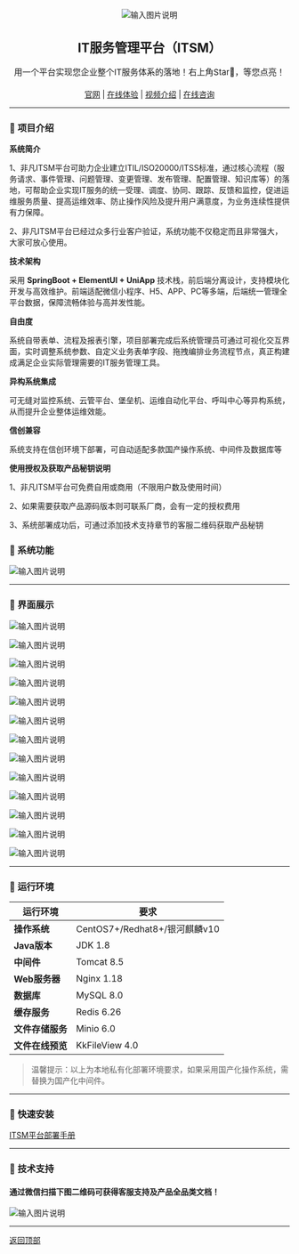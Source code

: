 <div align="center">

![输入图片说明](images/logo.png)

</div>



<div align="center" style="font-size: 15px;">

## IT服务管理平台（ITSM）

</div>


<div align="center" style="font-size: 15px;">
  用一个平台实现您企业整个IT服务体系的落地！右上角Star🌟，等您点亮！
</div>


####


<div align="center">

[官网](https://www.afanbuild.com/) |
[在线体验](https://app.afanbuild.com/) |
[视频介绍](https://www.toutiao.com/video/7369161606938395187/?from_scene=video&log_from=52a2f7fce2a61_1750839108916) |
[在线咨询](https://work.weixin.qq.com/kfid/kfc67b70cab34f7ac7b) 
</div>


---

### 📖 **项目介绍**

**系统简介**

1、非凡ITSM平台可助力企业建立ITIL/ISO20000/ITSS标准，通过核心流程（服务请求、事件管理、问题管理、变更管理、发布管理、配置管理、知识库等）的落地，可帮助企业实现IT服务的统一受理、调度、协同、跟踪、反馈和监控，促进运维服务质量、提高运维效率、防止操作风险及提升用户满意度，为业务连续性提供有力保障。

2、非凡ITSM平台已经过众多行业客户验证，系统功能不仅稳定而且非常强大，大家可放心使用。


**技术架构**

采用 **SpringBoot + ElementUI + UniApp** 技术栈，前后端分离设计，支持模块化开发与高效维护。前端适配微信小程序、H5、APP、PC等多端，后端统一管理全平台数据，保障流畅体验与高并发性能。

**自由度**

系统自带表单、流程及报表引擎，项目部署完成后系统管理员可通过可视化交互界面，实时调整系统参数、自定义业务表单字段、拖拽编排业务流程节点，真正构建成满足企业实际管理需要的IT服务管理工具。

**异构系统集成**

可无缝对监控系统、云管平台、堡垒机、运维自动化平台、呼叫中心等异构系统，从而提升企业整体运维效能。

**信创兼容**

系统支持在信创环境下部署，可自动适配多款国产操作系统、中间件及数据库等


**使用授权及获取产品秘钥说明**

1、非凡ITSM平台可免费自用或商用（不限用户数及使用时间）

2、如果需要获取产品源码版本则可联系厂商，会有一定的授权费用

3、系统部署成功后，可通过添加技术支持章节的客服二维码获取产品秘钥


###  📖 系统功能


![输入图片说明](images/%E7%B3%BB%E7%BB%9F%E6%9E%B6%E6%9E%84%E5%9B%BE.png)

---

###  📖 界面展示


![输入图片说明](images/%E5%B7%A5%E4%BD%9C%E5%8F%B0.png)

![输入图片说明](%E6%9C%8D%E5%8A%A1%E8%AF%B7%E6%B1%82%E7%94%B3%E8%AF%B7.png)

![输入图片说明](images/%E4%BA%8B%E4%BB%B6%E7%AE%A1%E7%90%86%E5%88%97%E8%A1%A8%E9%A1%B5.png)

![输入图片说明](images/%E4%BA%8B%E4%BB%B6%E6%96%B0%E5%A2%9E.png)

![输入图片说明](images/%E7%9F%A5%E8%AF%86%E5%BA%93.png)

![输入图片说明](images/%E9%97%AE%E9%A2%98%E7%AE%A1%E7%90%86%E5%88%97%E8%A1%A8.png)

![输入图片说明](images/%E9%97%AE%E9%A2%98%E6%96%B0%E5%A2%9E.png)

![输入图片说明](images/%E5%8F%98%E6%9B%B4%E7%AE%A1%E7%90%86.png)

![输入图片说明](images/%E5%8F%91%E5%B8%83%E7%AE%A1%E7%90%86.png)

![输入图片说明](images/%E9%85%8D%E7%BD%AE%E7%AE%A1%E7%90%86.png)

![输入图片说明](images/%E7%B3%BB%E7%BB%9F%E6%8A%A5%E8%A1%A81.png)

![输入图片说明](images/%E7%B3%BB%E7%BB%9F%E6%8A%A5%E8%A1%A82.png)

![输入图片说明](images/%E7%B3%BB%E7%BB%9F%E6%8A%A5%E8%A1%A83.png)


---



###  📖 **运行环境**


| **运行环境**         | **要求**                                             |
|------------------|---------------------------------------------------------|
| **操作系统**     | CentOS7+/Redhat8+/银河麒麟v10                            |
| **Java版本**   | JDK 1.8                                                   |
| **中间件**   | Tomcat 8.5                                                  |
| **Web服务器**     | Nginx 1.18                                             |
| **数据库**       | MySQL 8.0                                               |
| **缓存服务**         | Redis 6.26                                          |
| **文件存储服务**       | Minio 6.0                                         |
| **文件在线预览**     | KkFileView 4.0                                      |
> 温馨提示：以上为本地私有化部署环境要求，如果采用国产化操作系统，需替换为国产化中间件。

---


###  📖 **快速安装**

[ITSM平台部署手册](documents/阿凡搭平台部署手册（实施人员）20250812体验版本.docx)


---

###  📖 **技术支持**
#### 通过微信扫描下图二维码可获得客服支持及产品全品类文档！

![输入图片说明](images/%E5%AE%A2%E6%9C%8D%E4%BA%8C%E7%BB%B4%E7%A0%81.png)

---


[返回顶部](#it服务管理平台itsm)
